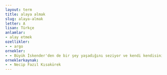 ```yaml
---
layout: term
title: alaya almak
slug: alaya-almak
letter: A
lisan: Türkçe
anlamlar:
- alay etmek
ozellikler:
- - argo
ornekler:
- - Büyük İskender'den de bir şey yaşadığını seziyor ve kendi kendisini alaya alıyor.
orneklerkaynak:
- - Necip Fazıl Kısakürek
---
```

